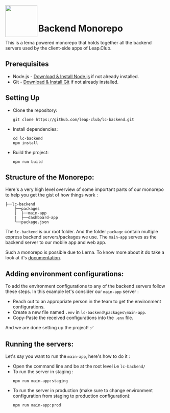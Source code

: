 <img src="https://leap.club/assets/images/common/hero/leap-club-logo.jpeg"  width="100px" height="100px" align="left"/><br/>
 
# Backend Monorepo

This is a lerna powered monorepo that holds together all the backend servers used by the client-side apps of Leap.Club.

## Prerequisites

- Node.js - [Download & Install Node.js](https://nodejs.org/en/download/) if not already installed.
- Git - [Download & Install Git](https://git-scm.com/downloads) if not already installed.

## Setting Up

- Clone the repository:
    ```
    git clone https://github.com/leap-club/lc-backend.git
    ```
- Install dependencies:
    ```
    cd lc-backend
    npm install
    ```
- Build the project:
    ```
    npm run build
    ```
    
 ## Structure of the Monorepo:
 Here's a very high level overview of some important parts of our monorepo to help you get the gist of how things work : <br/>
 ```
 ├──lc-backend
     ├──packages
     |  ├──main-app
     |  ├──dashboard-app
     └──package.json   
 ```
 The `lc-backend` is our root folder. And the folder `package` contain multiple express backend servers/packages we use. 
 The `main-app` serves as the backend server to our mobile app and web app. 

 Such a monorepo is possible due to Lerna. To know more about it do take a look at it's [documentation](https://lerna.js.org/docs/introduction).
 
  ## Adding environment configurations:
  To add the environment configurations to any of the backend servers follow these steps. In this example let's consider our `main-app` server :
  - Reach out to an appropriate person in the team to get the environment configurations.
  - Create a new file named `.env` in `lc-backend\packages\main-app`.
  - Copy-Paste the received configurations into the `.env` file.
  
  And we are done setting up the project! ✅
  
  ## Running the servers:
  Let's say you want to run the `main-app`, here's how to do it :
  - Open the command line and be at the root level i.e `lc-backend/`
  - To run the server in staging : 
     ```
     npm run main-app:staging
     ```
   - To run the server in production (make sure to change environment configuration from staging to production configuration): 
     ```
     npm run main-app:prod
     ```
   
